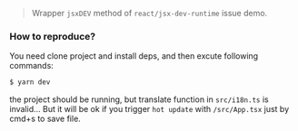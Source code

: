 > Wrapper `jsxDEV` method of `react/jsx-dev-runtime` issue demo.

### How to reproduce?

You need clone project and install deps, and then excute following commands:

```bash
$ yarn dev
```

the project should be running, but translate function in `src/i18n.ts` is invalid... But it will be ok if you trigger `hot update` with `/src/App.tsx` just by cmd+s to save file.
